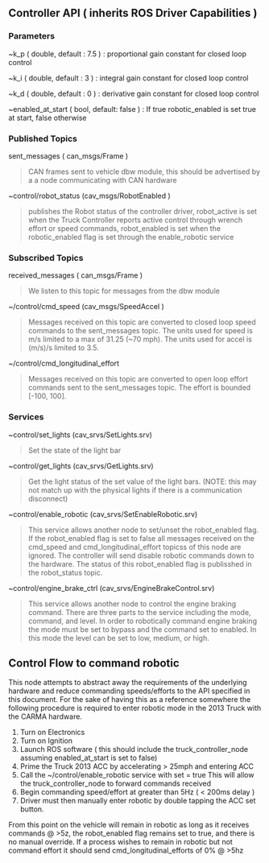 Controller API ( inherits ROS Driver Capabilities )
-------------------
### Parameters
~k_p ( double, default : 7.5 )
: proportional gain constant for closed loop control

~k_i ( double, default : 3 )
: integral gain constant for closed loop control

~k_d ( double, default : 0 )
: derivative gain constant for closed loop control

~enabled_at_start ( bool, default: false )
: If true robotic_enabled is set true at start, false otherwise

### Published Topics
sent_messages ( can_msgs/Frame )
> CAN frames sent to vehicle dbw module, this should be advertised by a a node communicating with CAN hardware

~control/robot_status (cav_msgs/RobotEnabled )
> publishes the Robot status of the controller driver, robot_active is set when the Truck Controller reports active control through wrench effort or speed commands, robot_enabled is set when the robotic_enabled flag is set through the enable_robotic service

### Subscribed Topics
received_messages ( can_msgs/Frame )
> We listen to this topic for messages from the dbw module

~/control/cmd_speed (cav_msgs/SpeedAccel )
> Messages received on this topic are converted to closed loop speed commands to the sent_messages topic. The units used for speed is m/s limited to a max of 31.25 (~70 mph). The units used for accel is (m/s)/s limited to 3.5.

~/control/cmd_longitudinal_effort
> Messages received on this topic are converted to open loop effort commands sent to the sent_messages topic. The effort is bounded [-100, 100].

### Services
~control/set_lights (cav_srvs/SetLights.srv)
> Set the state of the light bar

~control/get_lights (cav_srvs/GetLights.srv)
> Get the light status of the set value of the light bars. (NOTE: this may not match up with the physical lights if there is a communication disconnect)

~control/enable_robotic (cav_srvs/SetEnableRobotic.srv)
> This service allows another node to set/unset the robot_enabled flag. If the robot_enabled flag is set to false all messages received on the cmd_speed and cmd_longitudinal_effort topicss of this node are ignored. The controller will send disable robotic commands down to the hardware. The status of this robot_enabled flag is publisshed in the robot_status topic.

~control/engine_brake_ctrl (cav_srvs/EngineBrakeControl.srv)
> This service allows another node to control the engine braking command. There are three parts to the service including the mode, command, and level. In order to robotically command engine braking the mode must be set to bypass and the command set to enabled. In this mode the level can be set to low, medium, or high.


## Control Flow to command robotic

This node attempts to abstract away the requirements of the underlying hardware and reduce commanding speeds/efforts to the API specified in this document. For the sake of having this 
as a reference somewhere the following procedure is required to enter robotic mode in the 2013 Truck with the CARMA hardware.

1. Turn on Electronics
2. Turn on Ignition
3. Launch ROS software ( this should include the truck_controller_node assuming enabled_at_start is set to false) 
4. Prime the Truck 2013 ACC by accelerating > 25mph and entering ACC
5. Call the ~/control/enable_robotic service with set = true
	This will allow the truck_controller_node to forward commands received
6. Begin commanding speed/effort at greater than 5Hz ( < 200ms delay )
7. Driver must then manually enter robotic by double tapping the ACC set button.

From this point on the vehicle will remain in robotic as long as it receives commands @ >5z, the robot_enabled flag remains set to true, and there is no manual override. If a process wishes to remain in robotic but not command effort it should send cmd_longitudinal_efforts of 0% @ >5hz

 
